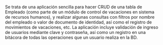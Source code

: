 Se trata de una aplicación sencilla para hacer CRUD de una tabla de Empleado (como parte de un módulo de control de vacaciones en sistema de recursos humanos), y realizar algunas consultas con filtros por nombre del empleado o valor de documento de identidad, así como el registro de movimientos de vacaciones, etc. La aplicación incluye validación de ingreso de usuarios mediante clave y contraseña, así como un registro en una bitácora de todas las operaciones que un usuario realiza en la BD.
